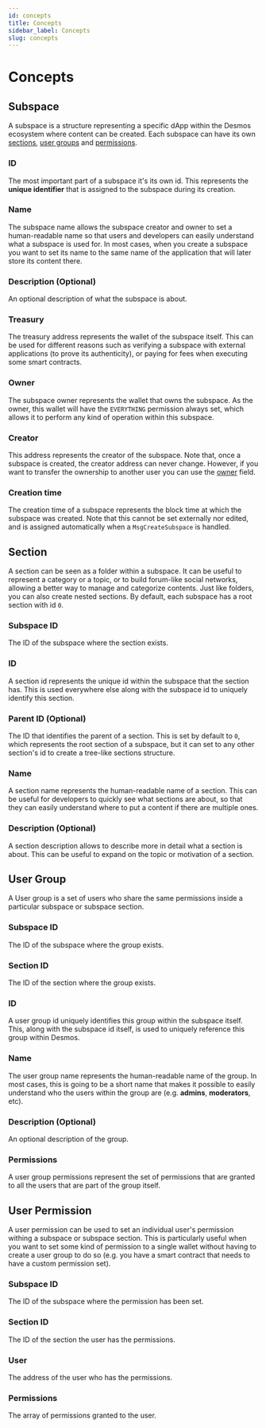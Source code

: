 ```yaml
---
id: concepts
title: Concepts
sidebar_label: Concepts
slug: concepts
---
```


# Concepts

## Subspace
A subspace is a structure representing a specific dApp within the Desmos ecosystem where content can be created.
Each subspace can have its own [sections](#section), [user groups](#user-group) and [permissions](#user-permission).

### ID
The most important part of a subspace it's its own id. This represents the **unique identifier** that is assigned to the subspace during its creation. 

### Name
The subspace name allows the subspace creator and owner to set a human-readable name so that users and developers can easily understand what a subspace is used for. In most cases, when you create a subspace you want to set its name to the same name of the application that will later store its content there. 

### Description (Optional)
An optional description of what the subspace is about.

### Treasury
The treasury address represents the wallet of the subspace itself. This can be used for different reasons such as verifying a subspace with external applications (to prove its authenticity), or paying for fees when executing some smart contracts. 

### Owner
The subspace owner represents the wallet that owns the subspace. As the owner, this wallet will have the `EVERYTHING` permission always set, which allows it to perform any kind of operation within this subspace.

### Creator
This address represents the creator of the subspace. Note that, once a subspace is created, the creator address can never change. However, if you want to transfer the ownership to another user you can use the [owner](#owner) field. 

### Creation time
The creation time of a subspace represents the block time at which the subspace was created. Note that this cannot be set externally nor edited, and is assigned automatically when a `MsgCreateSubspace` is handled.

## Section
A section can be seen as a folder within a subspace. It can be useful to represent a category or a topic, or to build
forum-like social networks, allowing a better way to manage and categorize contents. Just like folders, you can also create nested sections.
By default, each subspace has a root section with id `0`.

### Subspace ID
The ID of the subspace where the section exists.

### ID
A section id represents the unique id within the subspace that the section has. This is used everywhere else along with the subspace id to uniquely identify this section.

### Parent ID (Optional)
The ID that identifies the parent of a section. This is set by default to `0`, which represents the root section of a subspace, but it can set to any other section's id to create a tree-like sections structure.

### Name
A section name represents the human-readable name of a section. This can be useful for developers to quickly see what sections are about, so that they can easily understand where to put a content if there are multiple ones.

### Description (Optional)
A section description allows to describe more in detail what a section is about. This can be useful to expand on the topic or motivation of a section.

## User Group
A User group is a set of users who share the same permissions inside a particular subspace or subspace section.

### Subspace ID
The ID of the subspace where the group exists.

### Section ID
The ID of the section where the group exists.

### ID
A user group id uniquely identifies this group within the subspace itself. This, along with the subspace id itself, is used to uniquely reference this group within Desmos.

### Name
The user group name represents the human-readable name of the group. In most cases, this is going to be a short name that makes it possible to easily understand who the users within the group are (e.g. __admins__, __moderators__, etc).

### Description (Optional)
An optional description of the group.

### Permissions
A user group permissions represent the set of permissions that are granted to all the users that are part of the group itself.

## User Permission
A user permission can be used to set an individual user's permission withing a subspace or subspace section. This is particularly useful when you want to set some kind of permission to a single wallet without having to create a user group to do so (e.g. you have a smart contract that needs to have a custom permission set). 

### Subspace ID
The ID of the subspace where the permission has been set.

### Section ID
The ID of the section the user has the permissions.

### User
The address of the user who has the permissions.

### Permissions
The array of permissions granted to the user.